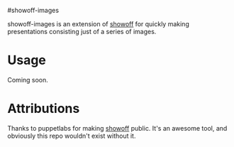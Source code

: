 #showoff-images

showoff-images is an extension of [showoff](https://github.com/puppetlabs/showoff)
for quickly making presentations consisting just of a series of images.

# Usage

Coming soon.

# Attributions

Thanks to puppetlabs for making [showoff](https://github.com/puppetlabs/showoff) public.
It's an awesome tool, and obviously this repo wouldn't exist without it.
